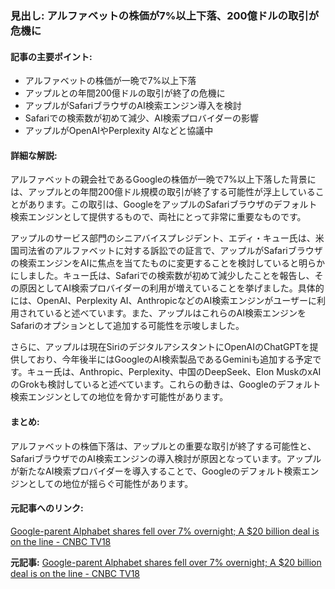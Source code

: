 ### 見出し: アルファベットの株価が7%以上下落、200億ドルの取引が危機に

#### 記事の主要ポイント:
- アルファベットの株価が一晩で7%以上下落
- アップルとの年間200億ドルの取引が終了の危機に
- アップルがSafariブラウザのAI検索エンジン導入を検討
- Safariでの検索数が初めて減少、AI検索プロバイダーの影響
- アップルがOpenAIやPerplexity AIなどと協議中

#### 詳細な解説:
アルファベットの親会社であるGoogleの株価が一晩で7%以上下落した背景には、アップルとの年間200億ドル規模の取引が終了する可能性が浮上していることがあります。この取引は、GoogleをアップルのSafariブラウザのデフォルト検索エンジンとして提供するもので、両社にとって非常に重要なものです。

アップルのサービス部門のシニアバイスプレジデント、エディ・キュー氏は、米国司法省のアルファベットに対する訴訟での証言で、アップルがSafariブラウザの検索エンジンをAIに焦点を当てたものに変更することを検討していると明らかにしました。キュー氏は、Safariでの検索数が初めて減少したことを報告し、その原因としてAI検索プロバイダーの利用が増えていることを挙げました。具体的には、OpenAI、Perplexity AI、AnthropicなどのAI検索エンジンがユーザーに利用されていると述べています。また、アップルはこれらのAI検索エンジンをSafariのオプションとして追加する可能性を示唆しました。

さらに、アップルは現在SiriのデジタルアシスタントにOpenAIのChatGPTを提供しており、今年後半にはGoogleのAI検索製品であるGeminiも追加する予定です。キュー氏は、Anthropic、Perplexity、中国のDeepSeek、Elon MuskのxAIのGrokも検討していると述べています。これらの動きは、Googleのデフォルト検索エンジンとしての地位を脅かす可能性があります。

#### まとめ:
アルファベットの株価下落は、アップルとの重要な取引が終了する可能性と、SafariブラウザでのAI検索エンジンの導入検討が原因となっています。アップルが新たなAI検索プロバイダーを導入することで、Googleのデフォルト検索エンジンとしての地位が揺らぐ可能性があります。

#### 元記事へのリンク:
[Google-parent Alphabet shares fell over 7% overnight; A $20 billion deal is on the line - CNBC TV18](https://www.cnbctv18.com/market/google-parent-alphabet-shares-fell-over-7-overnight-a-20-billion-deal-is-on-the-line-19455612.htm)

**元記事:** [Google-parent Alphabet shares fell over 7% overnight; A $20 billion deal is on the line - CNBC TV18](https://www.cnbctv18.com/market/google-parent-alphabet-shares-fell-overnight-a-20-billion-deal-is-on-the-line-19600982.htm)